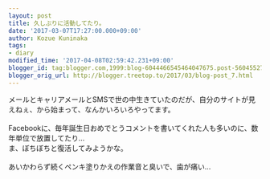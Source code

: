 ```yaml
---
layout: post
title: 久しぶりに活動してたり。
date: '2017-03-07T17:27:00.000+09:00'
author: Kozue Kuninaka
tags:
- diary
modified_time: '2017-04-08T02:59:42.231+09:00'
blogger_id: tag:blogger.com,1999:blog-6044466545464047675.post-5604552702353867668
blogger_orig_url: http://blogger.treetop.to/2017/03/blog-post_7.html
---
```


メールとキャリアメールとSMSで世の中生きていたのだが、自分のサイトが見えねぇ、から始まって、なんかいろいろやってます。<br /><br />Facebookに、毎年誕生日おめでとうコメントを書いてくれた人も多いのに、数年単位で放置してたり…<br />ま、ぼちぼちと復活してみようかな。<br /><br />あいかわらず続くペンキ塗りかえの作業音と臭いで、歯が痛い…